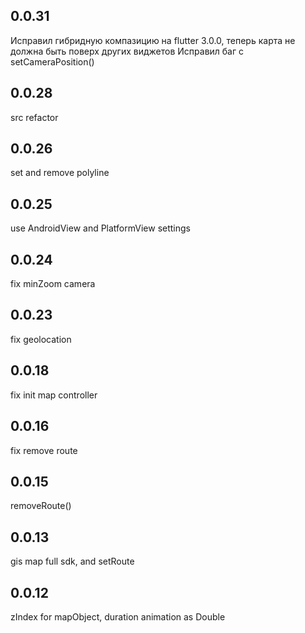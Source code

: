 ## 0.0.31
Исправил гибридную компазицию на flutter 3.0.0,  теперь карта не должна быть поверх других виджетов
Исправил баг с setCameraPosition()

## 0.0.28
src refactor 

## 0.0.26
set and remove polyline


## 0.0.25

use AndroidView and PlatformView settings


## 0.0.24

fix minZoom camera

## 0.0.23 

fix geolocation


## 0.0.18

fix init map controller

## 0.0.16
fix remove route


## 0.0.15 

removeRoute()

## 0.0.13
gis map full sdk, and setRoute

## 0.0.12

zIndex for mapObject, duration animation as Double
